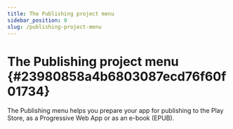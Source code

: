 ```yaml
---
title: The Publishing project menu
sidebar_position: 0
slug: /publishing-project-menu
---
```




# The Publishing project menu {#23980858a4b6803087ecd76f60f01734}


The Publishing menu helps you prepare your app for publishing to the Play Store, as a Progressive Web App or as an e-book (EPUB).

